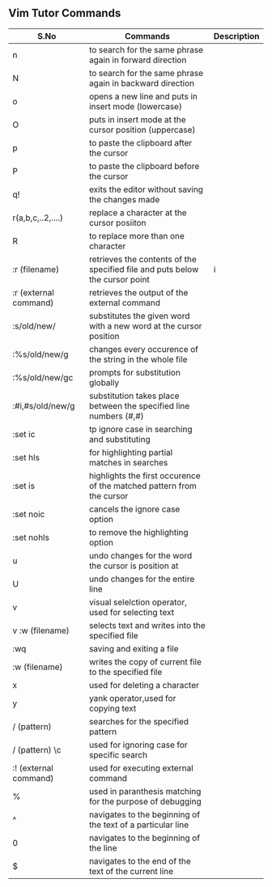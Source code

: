 ##  Vim Tutor Commands

|S.No|Commands|Description|
|---|---|---|
|n|to search for the same phrase again in forward direction|
|N|to search for the same phrase again in backward direction|
|o|opens a new line and puts in insert mode (lowercase)|
|O|puts in insert mode at the cursor position (uppercase)|
|p|to paste the clipboard after the cursor|
|P|to paste the clipboard before the cursor|
|q!|exits the editor without saving the changes made|
|r(a,b,c,..2,....)|replace a character at the cursor posiiton|
|R|to replace more than one character|
|:r (filename)|retrieves the contents of the specified file and puts below the cursor point|i
|:r (external command)|retrieves the output of the external command|
|:s/old/new/|substitutes the given word with a new word at the cursor position|
|:%s/old/new/g|changes every occurence of the string in the whole file|
|:%s/old/new/gc|prompts for substitution globally|
|:#i,#s/old/new/g|substitution takes place between the specified line numbers (#,#)|
|:set ic|tp ignore case in searching and substituting|
|:set hls|for highlighting partial matches in searches|
|:set is|highlights the first occurence of the matched pattern from the cursor|
|:set noic|cancels the ignore case option|
|:set nohls|to remove the highlighting option|
|u|undo changes for the word the cursor is position at|
|U|undo changes for the entire line|
|v|visual selelction operator, used for selecting text|
|v :w (filename)|selects text and writes into the specified file|
|:wq|saving and exiting a file|
|:w (filename)|writes the copy of current file to the specified file|
|x|used for deleting a character|
|y|yank operator,used for copying text|
|/ (pattern)|searches for the specified pattern|
|/ (pattern) \c|used for ignoring case for specific search|
|:! (external command)|used for executing external command|
|%|used in paranthesis matching for the purpose of debugging|
|^|navigates to the beginning of the text of a particular line|
|0|navigates to the beginning of the line|
|$|navigates to the end of the text of the current line|

